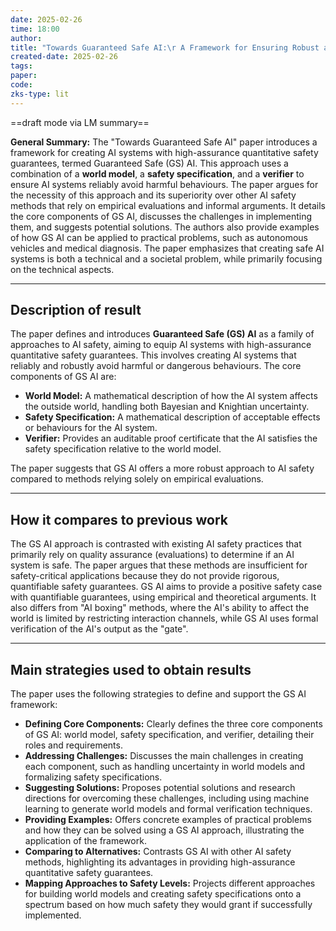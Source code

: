 ```yaml
---
date: 2025-02-26
time: 18:00
author: 
title: "Towards Guaranteed Safe AI:\r A Framework for Ensuring Robust and Reliable AI Systems"
created-date: 2025-02-26
tags: 
paper: 
code: 
zks-type: lit
---
```

==draft mode via LM summary==


**General Summary:** The "Towards Guaranteed Safe AI" paper introduces a framework for creating AI systems with high-assurance quantitative safety guarantees, termed Guaranteed Safe (GS) AI. This approach uses a combination of a **world model**, a **safety specification**, and a **verifier** to ensure AI systems reliably avoid harmful behaviours. The paper argues for the necessity of this approach and its superiority over other AI safety methods that rely on empirical evaluations and informal arguments. It details the core components of GS AI, discusses the challenges in implementing them, and suggests potential solutions. The authors also provide examples of how GS AI can be applied to practical problems, such as autonomous vehicles and medical diagnosis. The paper emphasizes that creating safe AI systems is both a technical and a societal problem, while primarily focusing on the technical aspects.

---

## Description of result

The paper defines and introduces **Guaranteed Safe (GS) AI** as a family of approaches to AI safety, aiming to equip AI systems with high-assurance quantitative safety guarantees. This involves creating AI systems that reliably and robustly avoid harmful or dangerous behaviours. The core components of GS AI are:

- **World Model:** A mathematical description of how the AI system affects the outside world, handling both Bayesian and Knightian uncertainty.
- **Safety Specification:** A mathematical description of acceptable effects or behaviours for the AI system.
- **Verifier:** Provides an auditable proof certificate that the AI satisfies the safety specification relative to the world model.

The paper suggests that GS AI offers a more robust approach to AI safety compared to methods relying solely on empirical evaluations.

---

## How it compares to previous work

The GS AI approach is contrasted with existing AI safety practices that primarily rely on quality assurance (evaluations) to determine if an AI system is safe. The paper argues that these methods are insufficient for safety-critical applications because they do not provide rigorous, quantifiable safety guarantees. GS AI aims to provide a positive safety case with quantifiable guarantees, using empirical and theoretical arguments. It also differs from "AI boxing" methods, where the AI's ability to affect the world is limited by restricting interaction channels, while GS AI uses formal verification of the AI's output as the "gate".

---

## Main strategies used to obtain results

The paper uses the following strategies to define and support the GS AI framework:

- **Defining Core Components:** Clearly defines the three core components of GS AI: world model, safety specification, and verifier, detailing their roles and requirements.
- **Addressing Challenges:** Discusses the main challenges in creating each component, such as handling uncertainty in world models and formalizing safety specifications.
- **Suggesting Solutions:** Proposes potential solutions and research directions for overcoming these challenges, including using machine learning to generate world models and formal verification techniques.
- **Providing Examples:** Offers concrete examples of practical problems and how they can be solved using a GS AI approach, illustrating the application of the framework.
- **Comparing to Alternatives:** Contrasts GS AI with other AI safety methods, highlighting its advantages in providing high-assurance quantitative safety guarantees.
- **Mapping Approaches to Safety Levels:** Projects different approaches for building world models and creating safety specifications onto a spectrum based on how much safety they would grant if successfully implemented.